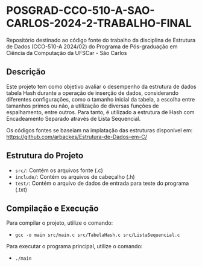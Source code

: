 # POSGRAD-CCO-510-A-SAO-CARLOS-2024-2-TRABALHO-FINAL

Repositório destinado ao código fonte do trabalho da disciplina de Estrutura de Dados (CCO-510-A 2024/02) do Programa de Pós-graduação em Ciência da Computação da UFSCar - São Carlos

## Descrição

Este projeto tem como objetivo avaliar o desempenho da estrutura de dados tabela Hash durante a operação de inserção de dados, considerando diferentes configurações, como o tamanho inicial da tabela, a escolha entre tamanhos primos ou não, a utilização de diversas funções de espalhamento, entre outros. Para tanto, é utilizado a estrutura de Hash com Encadeamento Separado através de Lista Sequencial.

Os códigos fontes se baseiam na implatação das estruturas disponível em: https://github.com/arbackes/Estrutura-de-Dados-em-C/

## Estrutura do Projeto

- `src/`: Contém os arquivos fonte (.c)
- `include/`: Contém os arquivos de cabeçalho (.h)
- `test/`: Contém o arquivo de dados de entrada para teste do programa (.txt)

## Compilação e Execução

Para compilar o projeto, utilize o comando:

- `gcc -o main src/main.c src/TabelaHash.c src/ListaSequencial.c`

Para executar o programa principal, utilize o comando:

- `./main`
